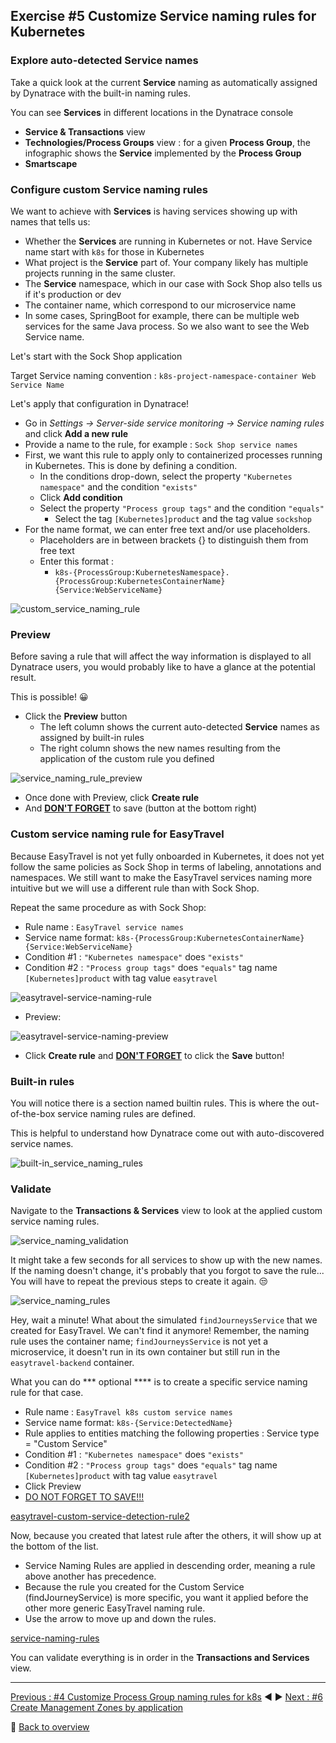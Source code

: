 ## Exercise #5 Customize Service naming rules for Kubernetes

### Explore auto-detected Service names

Take a quick look at the current <b>Service</b> naming as automatically assigned by Dynatrace with the built-in naming rules.

You can see <b>Services</b> in different locations in the Dynatrace console

- <b>Service & Transactions</b> view
- <b>Technologies/Process Groups</b> view : for a given <b>Process Group</b>, the infographic shows the <b>Service</b> implemented by the <b>Process Group</b>
- <b>Smartscape</b>

### Configure custom Service naming rules

We want to achieve with <b>Services</b> is having services showing up with names that tells us:

- Whether the <b>Services</b> are running in Kubernetes or not. Have Service name start with `k8s` for those in Kubernetes
- What project is the <b>Service</b> part of. Your company likely has multiple projects running in the same cluster.
- The <b>Service</b> namespace, which in our case with Sock Shop also tells us if it's production or dev
- The container name, which correspond to our microservice name
- In some cases, SpringBoot for example, there can be multiple web services for the same Java process. So we also want to see the Web Service name. 

Let's start with the Sock Shop application

Target Service naming convention :  `k8s-project-namespace-container Web Service Name`

Let's apply that configuration in Dynatrace!

- Go in <i>Settings -> Server-side service monitoring -> Service naming rules</i> and click <b>Add a new rule</b>
- Provide a name to the rule, for example : `Sock Shop service names`
- First, we want this rule to apply only to containerized processes running in Kubernetes. This is done by defining a condition.
  - In the conditions drop-down, select the property `"Kubernetes namespace"` and the condition `"exists"`
  - Click <b>Add condition</b>
  - Select the property `"Process group tags"` and the condition `"equals"`
    - Select the tag `[Kubernetes]product` and the tag value `sockshop`
- For the name format, we can enter free text and/or use placeholders.
  - Placeholders are in between brackets {} to distinguish them from free text
  - Enter this format : 
    - `k8s-{ProcessGroup:KubernetesNamespace}.{ProcessGroup:KubernetesContainerName} {Service:WebServiceName}`

![custom_service_naming_rule](../../assets/images/sockshop-service-naming-rule.png)

### Preview 

Before saving a rule that will affect the way information is displayed to all Dynatrace users, you would probably like to have a glance at the potential result. 

This is possible! :grinning:

- Click the <b>Preview</b> button
  - The left column shows the current auto-detected <b>Service</b> names as assigned by built-in rules
  - The right column shows the new names resulting from the application of the custom rule you defined

![service_naming_rule_preview](../../assets/images/sockshop-service-naming-preview.png)

- Once done with Preview, click <b>Create rule</b>
- And <u><b>DON'T FORGET</b></u> to save (button at the bottom right)

### Custom service naming rule for EasyTravel

Because EasyTravel is not yet fully onboarded in Kubernetes, it does not yet follow the same policies as Sock Shop in terms of labeling, annotations and namespaces. We still want to make the EasyTravel services naming more intuitive but we will use a different rule than with Sock Shop.

Repeat the same procedure as with Sock Shop:

- Rule name : `EasyTravel service names`
- Service name format: `k8s-{ProcessGroup:KubernetesContainerName} {Service:WebServiceName}`
- Condition #1 : `"Kubernetes namespace"` does `"exists"`
- Condition #2 : `"Process group tags"` does `"equals"` tag name `[Kubernetes]product` with tag value `easytravel`

![easytravel-service-naming-rule](../../assets/images/easytravel-service-naming-rule.png)

 - Preview:

![easytravel-service-naming-preview](../../assets/images/easytravel-service-naming-preview.png)

- Click <b>Create rule</b> and <u><b>DON'T FORGET</b></u> to click the <b>Save</b> button!

### Built-in rules

You will notice there is a section named builtin rules. This is where the out-of-the-box service naming rules are defined. 

This is helpful to understand how Dynatrace come out with auto-discovered service names. 

![built-in_service_naming_rules](../../assets/images/built-in_service_naming_rules.png)

### Validate

Navigate to the <b>Transactions & Services</b> view to look at the applied custom service naming rules.

![service_naming_validation](assets/service_naming_validation.png)

It might take a few seconds for all services to show up with the new names. If the naming doesn't change, it's probably that you forgot to save the rule... You will have to repeat the previous steps to create it again. :unamused:

![service_naming_rules](assets/service_naming_rules.png)

Hey, wait a minute! What about the simulated `findJourneysService` that we created for EasyTravel. We can't find it anymore!
Remember, the naming rule uses the container name; `findJourneysService` is not yet a microservice, it doesn't run in its own container but still run in the `easytravel-backend` container.

What you can do *** optional **** is to create a specific service naming rule for that case.

- Rule name : `EasyTravel k8s custom service names`
- Service name format: `k8s-{Service:DetectedName}`
- Rule applies to entities matching the following properties : Service type = "Custom Service"
- Condition #1 : `"Kubernetes namespace"` does `"exists"`
- Condition #2 : `"Process group tags"` does `"equals"` tag name `[Kubernetes]product` with tag value `easytravel`
- Click Preview
- <u>DO NOT FORGET TO SAVE!!!</u>

[easytravel-custom-service-detection-rule2](../../assets/images/easytravel-custom-service-detection-rule2.png)

Now, because you created that latest rule after the others, it will show up at the bottom of the list.

- Service Naming Rules are applied in descending order, meaning a rule above another has precedence.
- Because the rule you created for the Custom Service (findJourneyService) is more specific, you want it applied before the other more generic EasyTravel naming rule. 
- Use the arrow to move up and down the rules.

[service-naming-rules](../../assets/images/service-naming-rules.png)

You can validate everything is in order in the <b>Transactions and Services</b> view.

---

[Previous : #4 Customize Process Group naming rules for k8s](../04_Customize_PG_naming_rules) :arrow_backward: :arrow_forward: [Next : #6 Create Management Zones by application](../06_Management_Zones_by_application)

:arrow_up_small: [Back to overview](../)